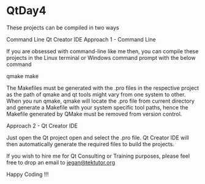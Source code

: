 # QtDay4
These projects can be compiled in two ways

Command Line
Qt Creator IDE
Approach 1 - Command Line

If you are obsessed with command-line like me then, you can compile these projects in the Linux terminal or Windows command prompt with the below command

qmake make

The Makefiles must be generated with the .pro files in the respective project as the path of qmake and qt tools might vary from one system to other. When you run qmake, qmake will locate the .pro file from current directory and generate a Makefile with your system specific tool paths, hence the Makefile generated by QMake must be removed from version control.

Approach 2 - Qt Creator IDE

Just open the Qt project open and select the .pro file. Qt Creator IDE will then automatically generate the required files to build the projects.

If you wish to hire me for Qt Consulting or Training purposes, please feel free to drop an email to jegan@tektutor.org

Happy Coding !!!
